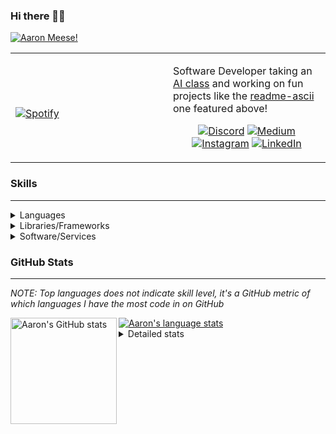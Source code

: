 ### Hi there 👋🏻
[![Aaron Meese!](https://user-images.githubusercontent.com/17814535/88975338-a2aabf00-d27f-11ea-963f-8a19608716b4.png)](https://github.com/ajmeese7/readme-ascii "README ASCII")

<!-- Modified from project here: https://github.com/novatorem/novatorem -->
<table width="100%"> 
  <tr>
  <td width="50%">
      
&nbsp; <br> [![Spotify](https://ajmeese7.vercel.app/api/spotify)](https://open.spotify.com/user/ajmeese)

  </td>
  <td width="50%">

Software Developer taking an [AI class](https://courses.edx.org/courses/BerkeleyX/CS188.1x-4/1T2015/course/) and working on fun 
projects like the [readme-ascii](https://github.com/ajmeese7/readme-ascii) one featured above!
<br><p align="center">
  [![Discord](https://img.shields.io/badge/discord-ajmeese7%234835-369?style=flat-square&logo=discord&logoColor=white&color=purple)](https://discord.gg/PxRTQg3)
  [![Medium](https://img.shields.io/badge/medium-ajmeese7-1DB954?style=flat-square&logo=medium&logoColor=white)](https://link.aaronmeese.com/medium)<br>
  [![Instagram](https://img.shields.io/badge/instagram-ajmeese7-1DB954?style=flat-square&logo=instagram&logoColor=white&color=c13584)](https://link.aaronmeese.com/instagram)
  [![LinkedIn](https://img.shields.io/badge/linkedIn-aaronmeese-1DB954?style=flat-square&logo=linkedin&logoColor=white&color=blue)](https://link.aaronmeese.com/linkedin)
</p>
  </td>
  </table>

[//]: <> (The `&nbsp;` is to have Aphelion take up more space)

### Skills ###
----
<details>
<summary>Languages</summary>

+ JavaScript
+ HTML
+ CSS
    + [README ASCII](https://github.com/ajmeese7/readme-ascii)
+ PHP
+ Java
    + [BRCC Java](https://github.com/ajmeese7/brcc-java)
    + [Euler Problems](https://github.com/ajmeese7/euler-problems)

</details>
<details>
<summary>Libraries/Frameworks</summary>

+ NodeJS
    + [Snapchat Share](https://github.com/ajmeese7/snapchat-share)
    + [FRC Spreadsheets](https://github.com/ajmeese7/frc-spreadsheets)
+ Cordova
+ jQuery
+ Discord.js
    + [Spambot](https://github.com/ajmeese7/spambot)
    + [Automatic Reactions](https://github.com/ajmeese7/automatic-reactions)
    + [Multiple Reactions](https://github.com/ajmeese7/multiple-reactions)
    + [Galley Calls](https://github.com/ajmeese7/galley-calls)
+ Puppeteer
    + [README ASCII](https://github.com/ajmeese7/readme-ascii)
    + [Dynamic Page Retrieval](https://github.com/ajmeese7/dynamic-page-retrieval)
+ Nightmare.js
    + [Steam Queue Clicker](https://github.com/ajmeese7/steam-queue-clicker)
    + [Repbot](https://github.com/ajmeese7/repbot)
+ Express
    + [Galley Calls](https://github.com/ajmeese7/galley-calls)
+ json-fs-store
    + [Multiple Reactions](https://github.com/ajmeese7/multiple-reactions)
+ pdf-lib
+ async

</details>
<details>
<summary>Software/Services</summary>

+ Wallpaper Engine
    + [Random Wallpaper](https://github.com/ajmeese7/random-wallpaper)
    + [Image of the Day](https://github.com/ajmeese7/image-of-the-day)
+ phpMyAdmin
+ Cloudinary
+ Firefox Extensions
    + [Chess Next Move](https://github.com/ajmeese7/chess-next-move)
    + [Gmail Label Organizer](https://github.com/ajmeese7/gmail-label-organizer)
+ Google Analytics
+ Heroku
+ Nexmo
+ Twilio
    + [Galley Calls](https://github.com/ajmeese7/galley-calls)
+ Auth0
+ OneSignal

</details>
<!--
<details>
<summary>Soft Skills</summary>
+ English/Grammar
+ SEO
    <!-- + TODO: Add my site examples after I finish improving them --
</details>
-->

### GitHub Stats ###
----
*NOTE: Top languages does not indicate skill level, it's a GitHub metric of which languages I have the most code in on GitHub*

<a href="https://profile-summary-for-github.com/user/ajmeese7">
  <img align="left" height="170px" src="https://github-readme-stats.vercel.app/api?username=ajmeese7&show_icons=true&line_height=27&count_private=true&include_all_commits=true" alt="Aaron's GitHub stats"/>
  <img src="https://github-readme-stats.vercel.app/api/top-langs/?username=ajmeese7&hide_langs_below=5&layout=compact" alt="Aaron's language stats"/>
</a>

<details>
<summary>Detailed stats</summary>

### :zap: Recent Activity
<!--START_SECTION:activity-->
1. 🗣 Commented on [#35](https://github.com//ajmeese7/spambot/issues/35) in [ajmeese7/spambot](https://github.com//ajmeese7/spambot)
2. 🗣 Commented on [#34](https://github.com//ajmeese7/spambot/issues/34) in [ajmeese7/spambot](https://github.com//ajmeese7/spambot)
3. ❗️ Closed issue [#1](https://github.com//ajmeese7/matrix-wallpaper/issues/1) in [ajmeese7/matrix-wallpaper](https://github.com//ajmeese7/matrix-wallpaper)
4. ❗️ Opened issue [#1](https://github.com//ajmeese7/matrix-wallpaper/issues/1) in [ajmeese7/matrix-wallpaper](https://github.com//ajmeese7/matrix-wallpaper)
5. 🎉 Merged PR [#3](https://github.com//ajmeese7/hellochess-v2/pull/3) in [ajmeese7/hellochess-v2](https://github.com//ajmeese7/hellochess-v2)
<!--END_SECTION:activity-->

### 🧐 Waka Stats
<!--START_SECTION:waka-->
**🐱 My Github Data** 

> 🏆 621 Contributions in the Year 2020
 > 
> 📦 45.8 kB Used in Github's Storage 
 > 
> 💼 Opted to Hire
 > 
> 📜 45 Public Repositories
 > 
> 🔑 14 Private Repositories 

**I'm an Early 🐤** 

```text
🌞 Morning    208 commits    ████████░░░░░░░░░░░░░░░░░   33.82% 
🌆 Daytime    259 commits    ██████████░░░░░░░░░░░░░░░   42.11% 
🌃 Evening    142 commits    █████░░░░░░░░░░░░░░░░░░░░   23.09% 
🌙 Night      6 commits      ░░░░░░░░░░░░░░░░░░░░░░░░░   0.98%

```
📅 **I'm Most Productive on Saturday** 

```text
Monday       84 commits     ███░░░░░░░░░░░░░░░░░░░░░░   13.66% 
Tuesday      72 commits     ███░░░░░░░░░░░░░░░░░░░░░░   11.71% 
Wednesday    74 commits     ███░░░░░░░░░░░░░░░░░░░░░░   12.03% 
Thursday     84 commits     ███░░░░░░░░░░░░░░░░░░░░░░   13.66% 
Friday       101 commits    ████░░░░░░░░░░░░░░░░░░░░░   16.42% 
Saturday     109 commits    ████░░░░░░░░░░░░░░░░░░░░░   17.72% 
Sunday       91 commits     ███░░░░░░░░░░░░░░░░░░░░░░   14.8%

```


📊 **This Week I Spent My Time On** 

```text
⌚︎ Time Zone: America/Chicago

💬 Programming Languages: 
JavaScript               3 hrs 24 mins       █████████████░░░░░░░░░░░░   53.77% 
Markdown                 1 hr 18 mins        █████░░░░░░░░░░░░░░░░░░░░   20.67% 
HTML                     1 hr 8 mins         ████░░░░░░░░░░░░░░░░░░░░░   17.91% 
CSS                      12 mins             ░░░░░░░░░░░░░░░░░░░░░░░░░   3.37% 
JSON                     11 mins             ░░░░░░░░░░░░░░░░░░░░░░░░░   3.08%

🐱‍💻 Projects: 
galley-calls             3 hrs               ████████████░░░░░░░░░░░░░   47.56% 
aaronmeese.dev           1 hr                ████░░░░░░░░░░░░░░░░░░░░░   15.95% 
legendary-octo-waffle    33 mins             ██░░░░░░░░░░░░░░░░░░░░░░░   8.81% 
matrix-wallpaper         30 mins             ██░░░░░░░░░░░░░░░░░░░░░░░   7.94% 
coupon-book              26 mins             █░░░░░░░░░░░░░░░░░░░░░░░░   6.93%

```

**I Mostly Code in JavaScript** 

```text
JavaScript               22 repos            ██████████████░░░░░░░░░░░   56.41% 
HTML                     6 repos             ███░░░░░░░░░░░░░░░░░░░░░░   15.38% 
Java                     4 repos             ██░░░░░░░░░░░░░░░░░░░░░░░   10.26% 
CSS                      2 repos             █░░░░░░░░░░░░░░░░░░░░░░░░   5.13% 
Python                   2 repos             █░░░░░░░░░░░░░░░░░░░░░░░░   5.13%

```



<!--END_SECTION:waka-->
</details>
